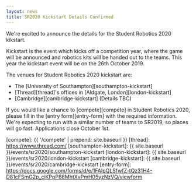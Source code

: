 ```yaml
---
layout: news
title: SR2020 Kickstart Details Confirmed
---
```


We're excited to announce the details for the Student Robotics 2020 kikstart.

Kickstart is the event which kicks off a competition year, where the game will
be announced and robotics kits will be handed out to the teams. This year the
kickstart event will be on the 26th October 2019.

The venues for Student Robotics 2020 kickstart are:

- The [University of Southampton][southampton-kickstart]
- [Thread][thread]'s offices in [Aldgate, London][london-kickstart]
- [Cambridge][cambridge-kickstart] (Details TBC)

If you would like a chance to [compete][compete] in Student Robotics 2020,
please fill in the [entry form][entry-form] with the required information.
We're expecting to run with a similar number of teams to SR2019, so places
will go fast. Applications close October 1st.

[compete]: {{ '/compete' | prepend: site.baseurl }}
[thread]: https://www.thread.com/
[southampton-kickstart]: {{ site.baseurl }}/events/sr2020/southampton-kickstart
[london-kickstart]: {{ site.baseurl }}/events/sr2020/london-kickstart
[cambridge-kickstart]: {{ site.baseurl }}/events/sr2020/cambridge-kickstart
[entry-form]: https://docs.google.com/forms/d/e/1FAIpQLSfwfZ-tQz31H4-D81cFSmG2p_ciKPpP88MhtXvPmH05yzNzVQ/viewform
